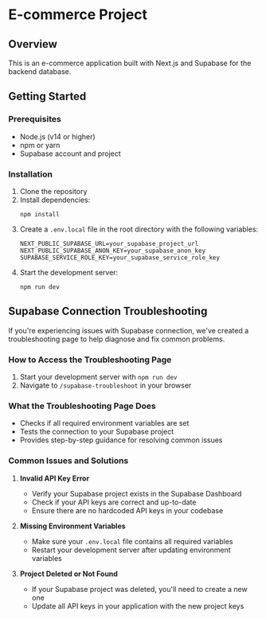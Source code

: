# E-commerce Project

## Overview
This is an e-commerce application built with Next.js and Supabase for the backend database.

## Getting Started

### Prerequisites
- Node.js (v14 or higher)
- npm or yarn
- Supabase account and project

### Installation
1. Clone the repository
2. Install dependencies:
   ```
   npm install
   ```
3. Create a `.env.local` file in the root directory with the following variables:
   ```
   NEXT_PUBLIC_SUPABASE_URL=your_supabase_project_url
   NEXT_PUBLIC_SUPABASE_ANON_KEY=your_supabase_anon_key
   SUPABASE_SERVICE_ROLE_KEY=your_supabase_service_role_key
   ```
4. Start the development server:
   ```
   npm run dev
   ```

## Supabase Connection Troubleshooting

If you're experiencing issues with Supabase connection, we've created a troubleshooting page to help diagnose and fix common problems.

### How to Access the Troubleshooting Page

1. Start your development server with `npm run dev`
2. Navigate to `/supabase-troubleshoot` in your browser

### What the Troubleshooting Page Does

- Checks if all required environment variables are set
- Tests the connection to your Supabase project
- Provides step-by-step guidance for resolving common issues

### Common Issues and Solutions

1. **Invalid API Key Error**
   - Verify your Supabase project exists in the Supabase Dashboard
   - Check if your API keys are correct and up-to-date
   - Ensure there are no hardcoded API keys in your codebase

2. **Missing Environment Variables**
   - Make sure your `.env.local` file contains all required variables
   - Restart your development server after updating environment variables

3. **Project Deleted or Not Found**
   - If your Supabase project was deleted, you'll need to create a new one
   - Update all API keys in your application with the new project keys